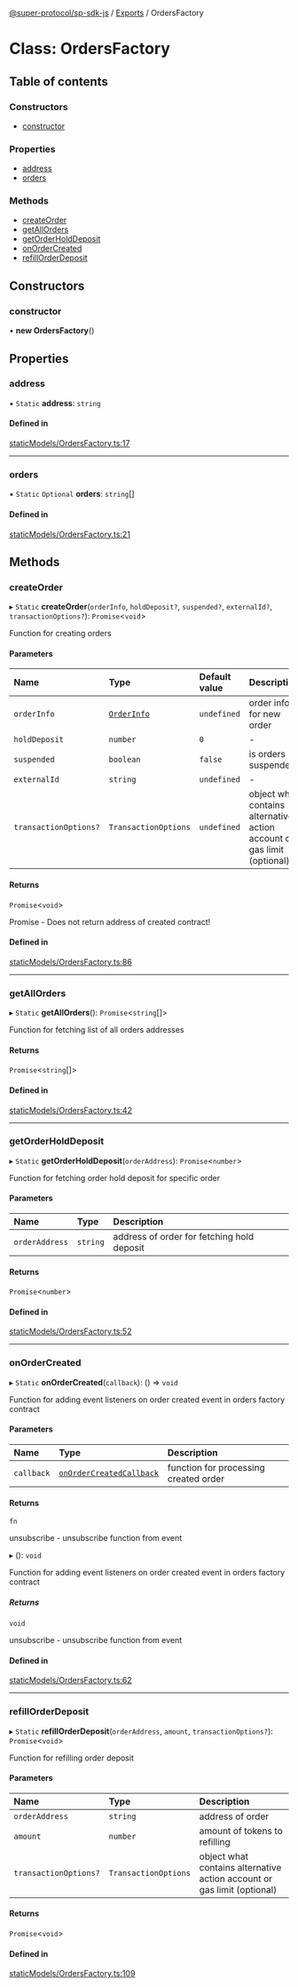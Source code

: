 [@super-protocol/sp-sdk-js](../README.md) / [Exports](../modules.md) / OrdersFactory

# Class: OrdersFactory

## Table of contents

### Constructors

- [constructor](OrdersFactory.md#constructor)

### Properties

- [address](OrdersFactory.md#address)
- [orders](OrdersFactory.md#orders)

### Methods

- [createOrder](OrdersFactory.md#createorder)
- [getAllOrders](OrdersFactory.md#getallorders)
- [getOrderHoldDeposit](OrdersFactory.md#getorderholddeposit)
- [onOrderCreated](OrdersFactory.md#onordercreated)
- [refillOrderDeposit](OrdersFactory.md#refillorderdeposit)

## Constructors

### constructor

• **new OrdersFactory**()

## Properties

### address

▪ `Static` **address**: `string`

#### Defined in

[staticModels/OrdersFactory.ts:17](https://github.com/Super-Protocol/sp-sdk-js/blob/7d2af19/src/staticModels/OrdersFactory.ts#L17)

___

### orders

▪ `Static` `Optional` **orders**: `string`[]

#### Defined in

[staticModels/OrdersFactory.ts:21](https://github.com/Super-Protocol/sp-sdk-js/blob/7d2af19/src/staticModels/OrdersFactory.ts#L21)

## Methods

### createOrder

▸ `Static` **createOrder**(`orderInfo`, `holdDeposit?`, `suspended?`, `externalId?`, `transactionOptions?`): `Promise`<`void`\>

Function for creating orders

#### Parameters

| Name | Type | Default value | Description |
| :------ | :------ | :------ | :------ |
| `orderInfo` | [`OrderInfo`](../modules.md#orderinfo) | `undefined` | order info for new order |
| `holdDeposit` | `number` | `0` | - |
| `suspended` | `boolean` | `false` | is orders suspended |
| `externalId` | `string` | `undefined` | - |
| `transactionOptions?` | `TransactionOptions` | `undefined` | object what contains alternative action account or gas limit (optional) |

#### Returns

`Promise`<`void`\>

Promise<void> - Does not return address of created contract!

#### Defined in

[staticModels/OrdersFactory.ts:86](https://github.com/Super-Protocol/sp-sdk-js/blob/7d2af19/src/staticModels/OrdersFactory.ts#L86)

___

### getAllOrders

▸ `Static` **getAllOrders**(): `Promise`<`string`[]\>

Function for fetching list of all orders addresses

#### Returns

`Promise`<`string`[]\>

#### Defined in

[staticModels/OrdersFactory.ts:42](https://github.com/Super-Protocol/sp-sdk-js/blob/7d2af19/src/staticModels/OrdersFactory.ts#L42)

___

### getOrderHoldDeposit

▸ `Static` **getOrderHoldDeposit**(`orderAddress`): `Promise`<`number`\>

Function for fetching order hold deposit for specific order

#### Parameters

| Name | Type | Description |
| :------ | :------ | :------ |
| `orderAddress` | `string` | address of order for fetching hold deposit |

#### Returns

`Promise`<`number`\>

#### Defined in

[staticModels/OrdersFactory.ts:52](https://github.com/Super-Protocol/sp-sdk-js/blob/7d2af19/src/staticModels/OrdersFactory.ts#L52)

___

### onOrderCreated

▸ `Static` **onOrderCreated**(`callback`): () => `void`

Function for adding event listeners on order created event in orders factory contract

#### Parameters

| Name | Type | Description |
| :------ | :------ | :------ |
| `callback` | [`onOrderCreatedCallback`](../modules.md#onordercreatedcallback) | function for processing created order |

#### Returns

`fn`

unsubscribe - unsubscribe function from event

▸ (): `void`

Function for adding event listeners on order created event in orders factory contract

##### Returns

`void`

unsubscribe - unsubscribe function from event

#### Defined in

[staticModels/OrdersFactory.ts:62](https://github.com/Super-Protocol/sp-sdk-js/blob/7d2af19/src/staticModels/OrdersFactory.ts#L62)

___

### refillOrderDeposit

▸ `Static` **refillOrderDeposit**(`orderAddress`, `amount`, `transactionOptions?`): `Promise`<`void`\>

Function for refilling order deposit

#### Parameters

| Name | Type | Description |
| :------ | :------ | :------ |
| `orderAddress` | `string` | address of order |
| `amount` | `number` | amount of tokens to refilling |
| `transactionOptions?` | `TransactionOptions` | object what contains alternative action account or gas limit (optional) |

#### Returns

`Promise`<`void`\>

#### Defined in

[staticModels/OrdersFactory.ts:109](https://github.com/Super-Protocol/sp-sdk-js/blob/7d2af19/src/staticModels/OrdersFactory.ts#L109)
